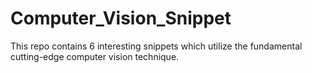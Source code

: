 # Computer_Vision_Snippet
This repo contains 6 interesting snippets which utilize the fundamental cutting-edge computer vision technique.
